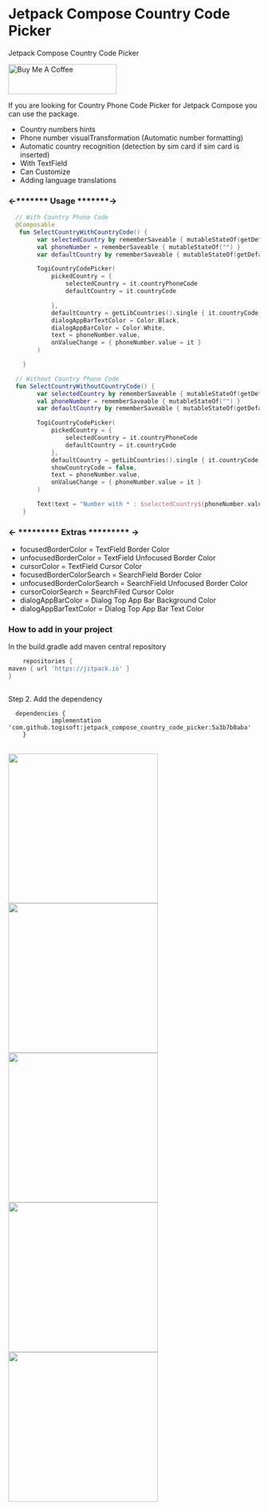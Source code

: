 # Jetpack Compose Country Code Picker
Jetpack Compose Country Code Picker

<a href="https://www.buymeacoffee.com/togitech" target="_blank"><img src="https://cdn.buymeacoffee.com/buttons/v2/default-yellow.png" alt="Buy Me A Coffee" style="height: 60px !important;width: 217px !important;" ></a>

If you are looking for Country Phone Code Picker for Jetpack Compose you can use the package.

* Country numbers hints
* Phone number visualTransformation (Automatic number formatting)
* Automatic country recognition (detection by sim card if sim card is inserted)
* With TextField
* Can Customize
* Adding language translations


<h3> <-******* Usage *******-> </h3>
  
  
```kotlin
  // With Country Phone Code
  @Composable
   fun SelectCountryWithCountryCode() {
        var selectedCountry by rememberSaveable { mutableStateOf(getDefaultCountryCode(this)) }
        val phoneNumber = rememberSaveable { mutableStateOf("") }
        var defaultCountry by rememberSaveable { mutableStateOf(getDefaultCountry(this))}

        TogiCountryCodePicker(
            pickedCountry = {
                selectedCountry = it.countryPhoneCode
                defaultCountry = it.countryCode

            },
            defaultCountry = getLibCountries().single { it.countryCode == defaultCountry },
            dialogAppBarTextColor = Color.Black,
            dialogAppBarColor = Color.White,
            text = phoneNumber.value,
            onValueChange = { phoneNumber.value = it }
        )

    }
```
  
  
```kotlin
  // Without Country Phone Code
  fun SelectCountryWithoutCountryCode() {
        var selectedCountry by rememberSaveable { mutableStateOf(getDefaultCountryCode(this)) }
        val phoneNumber = rememberSaveable { mutableStateOf("") }
        var defaultCountry by rememberSaveable { mutableStateOf(getDefaultCountry(this))}

        TogiCountryCodePicker(
            pickedCountry = {
                selectedCountry = it.countryPhoneCode
                defaultCountry = it.countryCode
            },
            defaultCountry = getLibCountries().single { it.countryCode == defaultCountry},
            showCountryCode = false,
            text = phoneNumber.value,
            onValueChange = { phoneNumber.value = it }
        )

        Text(text = "Number with * : $selectedCountry${phoneNumber.value}")
    }
```
  
  <h3><- ********* Extras ********* -></h3>
  
  * focusedBorderColor = TextField Border Color
  * unfocusedBorderColor = TextField Unfocused Border Color
  * cursorColor = TextField Cursor Color
  * focusedBorderColorSearch = SearchField Border Color
  * unfocusedBorderColorSearch = SearchField Unfocused Border Color
  * cursorColorSearch = SearchFiled Cursor Color
  * dialogAppBarColor = Dialog Top App Bar Background Color
  * dialogAppBarTextColor = Dialog Top App Bar Text Color

  
<h3> How to add in your project </h3>
 
In the build.gradle add maven central repository
    
    
    
```groovy
    repositories {
maven { url 'https://jitpack.io' }
}
    
```
Step 2. Add the dependency
```
  dependencies {
	        implementation 'com.github.togisoft:jetpack_compose_country_code_picker:5a3b7b0aba'
	}  
```    
    
    
    
<br>
<div class="row">
    <img src="screenshots/shot_screen.gif" width="300"> 
  <img src="screenshots/1.jpg" width="300"> 
  <img src="screenshots/2.jpg" width="300"> 
  <img src="screenshots/3.jpg" width="300"> 
  <img src="screenshots/4.jpg" width="300"> 
 </div>
